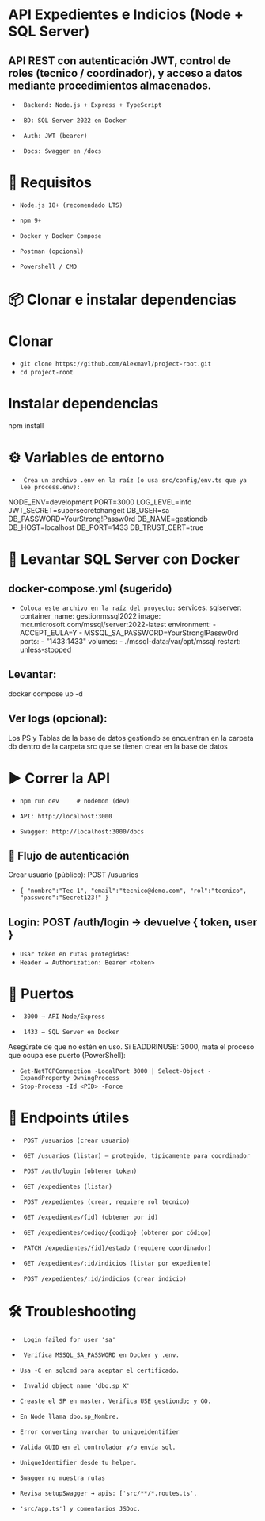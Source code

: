 # API Expedientes e Indicios (Node + SQL Server)

## API REST con autenticación JWT, control de roles (tecnico / coordinador), y acceso a datos mediante procedimientos almacenados.

- ` Backend: Node.js + Express + TypeScript`

- ` BD: SQL Server 2022 en Docker`

- ` Auth: JWT (bearer)`

- ` Docs: Swagger en /docs`

# 🔧 Requisitos

- `Node.js 18+ (recomendado LTS)`

- `npm 9+`

- `Docker y Docker Compose`

- `Postman (opcional)`

- `Powershell / CMD`

# 📦 Clonar e instalar dependencias
# Clonar
- `git clone https://github.com/Alexmavl/project-root.git`
- `cd project-root`

# Instalar dependencias
npm install

# ⚙️ Variables de entorno
- ` Crea un archivo .env en la raíz (o usa src/config/env.ts que ya lee process.env):`

NODE_ENV=development
PORT=3000
LOG_LEVEL=info
JWT_SECRET=supersecretchangeit
DB_USER=sa
DB_PASSWORD=YourStrong!Passw0rd
DB_NAME=gestiondb
DB_HOST=localhost
DB_PORT=1433
DB_TRUST_CERT=true

# 🐳 Levantar SQL Server con Docker
## docker-compose.yml (sugerido)

- `Coloca este archivo en la raíz del proyecto:`
services:
  sqlserver:
    container_name: gestionmssql2022
    image: mcr.microsoft.com/mssql/server:2022-latest
    environment:
      - ACCEPT_EULA=Y
      - MSSQL_SA_PASSWORD=YourStrong!Passw0rd
    ports:
      - "1433:1433"
    volumes:
      - ./mssql-data:/var/opt/mssql
    restart: unless-stopped

## Levantar:
docker compose up -d

## Ver logs (opcional):


 Los PS y Tablas de la base de datos gestiondb se encuentran en la carpeta db dentro de la carpeta src que se tienen crear en la base de datos

 # ▶️ Correr la API

- `npm run dev     # nodemon (dev)`

- `API: http://localhost:3000`

- `Swagger: http://localhost:3000/docs`

## 🔐 Flujo de autenticación

 Crear usuario (público): POST /usuarios

- `{ "nombre":"Tec 1", "email":"tecnico@demo.com", "rol":"tecnico", "password":"Secret123!" }`

## Login: POST /auth/login → devuelve { token, user }
- `Usar token en rutas protegidas:`
- `Header → Authorization: Bearer <token>`

# 🔌 Puertos

- ` 3000 → API Node/Express`

- ` 1433 → SQL Server en Docker`

Asegúrate de que no estén en uso. Si EADDRINUSE: 3000, mata el proceso que ocupa ese puerto (PowerShell):

- `Get-NetTCPConnection -LocalPort 3000 | Select-Object -ExpandProperty OwningProcess`
- `Stop-Process -Id <PID> -Force`

# 🧪 Endpoints útiles

- ` POST /usuarios (crear usuario)`

- ` GET /usuarios (listar) – protegido, típicamente para coordinador`

- ` POST /auth/login (obtener token)`

- ` GET /expedientes (listar)`

- ` POST /expedientes (crear, requiere rol tecnico)`
 
- ` GET /expedientes/{id} (obtener por id)`

- ` GET /expedientes/codigo/{codigo} (obtener por código)`

- ` PATCH /expedientes/{id}/estado (requiere coordinador)`

- ` GET /expedientes/:id/indicios (listar por expediente)`

- ` POST /expedientes/:id/indicios (crear indicio)`

# 🛠️ Troubleshooting

- ` Login failed for user 'sa'`
- ` Verifica MSSQL_SA_PASSWORD en Docker y .env.`
- `Usa -C en sqlcmd para aceptar el certificado.`

- ` Invalid object name 'dbo.sp_X'`
- `Creaste el SP en master. Verifica USE gestiondb; y GO.`
- `En Node llama dbo.sp_Nombre.`

- `Error converting nvarchar to uniqueidentifier`
- `Valida GUID en el controlador y/o envía sql.`
- `UniqueIdentifier desde tu helper.`

- `Swagger no muestra rutas`
- `Revisa setupSwagger → apis: ['src/**/*.routes.ts', `
- `'src/app.ts'] y comentarios JSDoc.`
